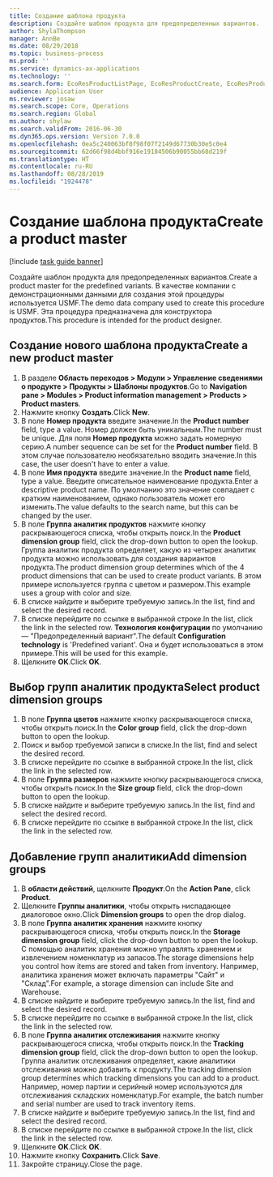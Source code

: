 ```yaml
---
title: Создание шаблона продукта
description: Создайте шаблон продукта для предопределенных вариантов.
author: ShylaThompson
manager: AnnBe
ms.date: 08/29/2018
ms.topic: business-process
ms.prod: ''
ms.service: dynamics-ax-applications
ms.technology: ''
ms.search.form: EcoResProductListPage, EcoResProductCreate, EcoResProductDetails, EcoResProductInventoryDimensionGroups
audience: Application User
ms.reviewer: josaw
ms.search.scope: Core, Operations
ms.search.region: Global
ms.author: shylaw
ms.search.validFrom: 2016-06-30
ms.dyn365.ops.version: Version 7.0.0
ms.openlocfilehash: 0ea5c240063bf8f98f07f2149d67730b30e5c0e4
ms.sourcegitcommit: 62d66f98d4bbf916e19184506b90055bb68d219f
ms.translationtype: HT
ms.contentlocale: ru-RU
ms.lasthandoff: 08/28/2019
ms.locfileid: "1924478"
---
```

# <a name="create-a-product-master"></a><span data-ttu-id="dae08-103">Создание шаблона продукта</span><span class="sxs-lookup"><span data-stu-id="dae08-103">Create a product master</span></span>

[!include [task guide banner](../../includes/task-guide-banner.md)]

<span data-ttu-id="dae08-104">Создайте шаблон продукта для предопределенных вариантов.</span><span class="sxs-lookup"><span data-stu-id="dae08-104">Create a product master for the predefined variants.</span></span> <span data-ttu-id="dae08-105">В качестве компании с демонстрационными данными для создания этой процедуры используется USMF.</span><span class="sxs-lookup"><span data-stu-id="dae08-105">The demo data company used to create this procedure is USMF.</span></span> <span data-ttu-id="dae08-106">Эта процедура предназначена для конструктора продуктов.</span><span class="sxs-lookup"><span data-stu-id="dae08-106">This procedure is intended for the product designer.</span></span>


## <a name="create-a-new-product-master"></a><span data-ttu-id="dae08-107">Создание нового шаблона продукта</span><span class="sxs-lookup"><span data-stu-id="dae08-107">Create a new product master</span></span>
1. <span data-ttu-id="dae08-108">В разделе **Область переходов > Модули > Управление сведениями о продукте > Продукты > Шаблоны продуктов**.</span><span class="sxs-lookup"><span data-stu-id="dae08-108">Go to **Navigation pane > Modules > Product information management > Products > Product masters**.</span></span>
2. <span data-ttu-id="dae08-109">Нажмите кнопку **Создать**.</span><span class="sxs-lookup"><span data-stu-id="dae08-109">Click **New**.</span></span>
3. <span data-ttu-id="dae08-110">В поле **Номер продукта** введите значение.</span><span class="sxs-lookup"><span data-stu-id="dae08-110">In the **Product number** field, type a value.</span></span> <span data-ttu-id="dae08-111">Номер должен быть уникальным.</span><span class="sxs-lookup"><span data-stu-id="dae08-111">The number must be unique.</span></span> <span data-ttu-id="dae08-112">Для поля **Номер продукта** можно задать номерную серию.</span><span class="sxs-lookup"><span data-stu-id="dae08-112">A number sequence can be set for the **Product number** field.</span></span> <span data-ttu-id="dae08-113">В этом случае пользователю необязательно вводить значение.</span><span class="sxs-lookup"><span data-stu-id="dae08-113">In this case, the user doesn't have to enter a value.</span></span>
4. <span data-ttu-id="dae08-114">В поле **Имя продукта** введите значение.</span><span class="sxs-lookup"><span data-stu-id="dae08-114">In the **Product name** field, type a value.</span></span> <span data-ttu-id="dae08-115">Введите описательное наименование продукта.</span><span class="sxs-lookup"><span data-stu-id="dae08-115">Enter a descriptive product name.</span></span> <span data-ttu-id="dae08-116">По умолчанию это значение совпадает с кратким наименованием, однако пользователь может его изменить.</span><span class="sxs-lookup"><span data-stu-id="dae08-116">The value defaults to the search name, but this can be changed by the user.</span></span>
5. <span data-ttu-id="dae08-117">В поле **Группа аналитик продуктов** нажмите кнопку раскрывающегося списка, чтобы открыть поиск.</span><span class="sxs-lookup"><span data-stu-id="dae08-117">In the **Product dimension group** field, click the drop-down button to open the lookup.</span></span> <span data-ttu-id="dae08-118">Группа аналитик продукта определяет, какую из четырех аналитик продукта можно использовать для создания вариантов продукта.</span><span class="sxs-lookup"><span data-stu-id="dae08-118">The product dimension group determines which of the 4 product dimensions that can be used to create product variants.</span></span> <span data-ttu-id="dae08-119">В этом примере используется группа с цветом и размером.</span><span class="sxs-lookup"><span data-stu-id="dae08-119">This example uses a group with color and size.</span></span>
6. <span data-ttu-id="dae08-120">В списке найдите и выберите требуемую запись.</span><span class="sxs-lookup"><span data-stu-id="dae08-120">In the list, find and select the desired record.</span></span>
7. <span data-ttu-id="dae08-121">В списке перейдите по ссылке в выбранной строке.</span><span class="sxs-lookup"><span data-stu-id="dae08-121">In the list, click the link in the selected row.</span></span> <span data-ttu-id="dae08-122">**Технология конфигурации** по умолчанию — "Предопределенный вариант".</span><span class="sxs-lookup"><span data-stu-id="dae08-122">The default **Configuration technology** is 'Predefined variant'.</span></span> <span data-ttu-id="dae08-123">Она и будет использоваться в этом примере.</span><span class="sxs-lookup"><span data-stu-id="dae08-123">This will be used for this example.</span></span>
8. <span data-ttu-id="dae08-124">Щелкните **OK**.</span><span class="sxs-lookup"><span data-stu-id="dae08-124">Click **OK**.</span></span>

## <a name="select-product-dimension-groups"></a><span data-ttu-id="dae08-125">Выбор групп аналитик продукта</span><span class="sxs-lookup"><span data-stu-id="dae08-125">Select product dimension groups</span></span>
1. <span data-ttu-id="dae08-126">В поле **Группа цветов** нажмите кнопку раскрывающегося списка, чтобы открыть поиск.</span><span class="sxs-lookup"><span data-stu-id="dae08-126">In the **Color group** field, click the drop-down button to open the lookup.</span></span>
2. <span data-ttu-id="dae08-127">Поиск и выбор требуемой записи в списке.</span><span class="sxs-lookup"><span data-stu-id="dae08-127">In the list, find and select the desired record.</span></span>
3. <span data-ttu-id="dae08-128">В списке перейдите по ссылке в выбранной строке.</span><span class="sxs-lookup"><span data-stu-id="dae08-128">In the list, click the link in the selected row.</span></span>
4. <span data-ttu-id="dae08-129">В поле **Группа размеров** нажмите кнопку раскрывающегося списка, чтобы открыть поиск.</span><span class="sxs-lookup"><span data-stu-id="dae08-129">In the **Size group** field, click the drop-down button to open the lookup.</span></span>
5. <span data-ttu-id="dae08-130">В списке найдите и выберите требуемую запись.</span><span class="sxs-lookup"><span data-stu-id="dae08-130">In the list, find and select the desired record.</span></span>
6. <span data-ttu-id="dae08-131">В списке перейдите по ссылке в выбранной строке.</span><span class="sxs-lookup"><span data-stu-id="dae08-131">In the list, click the link in the selected row.</span></span>

## <a name="add-dimension-groups"></a><span data-ttu-id="dae08-132">Добавление групп аналитики</span><span class="sxs-lookup"><span data-stu-id="dae08-132">Add dimension groups</span></span>
1. <span data-ttu-id="dae08-133">В **области действий**, щелкните **Продукт**.</span><span class="sxs-lookup"><span data-stu-id="dae08-133">On the **Action Pane**, click **Product**.</span></span>
2. <span data-ttu-id="dae08-134">Щелкните **Группы аналитики**, чтобы открыть ниспадающее диалоговое окно.</span><span class="sxs-lookup"><span data-stu-id="dae08-134">Click **Dimension groups** to open the drop dialog.</span></span>
3. <span data-ttu-id="dae08-135">В поле **Группа аналитик хранения** нажмите кнопку раскрывающегося списка, чтобы открыть поиск.</span><span class="sxs-lookup"><span data-stu-id="dae08-135">In the **Storage dimension group** field, click the drop-down button to open the lookup.</span></span> <span data-ttu-id="dae08-136">С помощью аналитик хранения можно управлять хранением и извлечением номенклатур из запасов.</span><span class="sxs-lookup"><span data-stu-id="dae08-136">The storage dimensions help you control how items are stored and taken from inventory.</span></span> <span data-ttu-id="dae08-137">Например, аналитика хранения может включать параметры "Сайт" и "Склад".</span><span class="sxs-lookup"><span data-stu-id="dae08-137">For example, a storage dimension can include Site and Warehouse.</span></span>
4. <span data-ttu-id="dae08-138">В списке найдите и выберите требуемую запись.</span><span class="sxs-lookup"><span data-stu-id="dae08-138">In the list, find and select the desired record.</span></span>
5. <span data-ttu-id="dae08-139">В списке перейдите по ссылке в выбранной строке.</span><span class="sxs-lookup"><span data-stu-id="dae08-139">In the list, click the link in the selected row.</span></span>
6. <span data-ttu-id="dae08-140">В поле **Группа аналитик отслеживания** нажмите кнопку раскрывающегося списка, чтобы открыть поиск.</span><span class="sxs-lookup"><span data-stu-id="dae08-140">In the **Tracking dimension group** field, click the drop-down button to open the lookup.</span></span> <span data-ttu-id="dae08-141">Группа аналитик отслеживания определяет, какие аналитики отслеживания можно добавить к продукту.</span><span class="sxs-lookup"><span data-stu-id="dae08-141">The tracking dimension group determines which tracking dimensions you can add to a product.</span></span> <span data-ttu-id="dae08-142">Например, номер партии и серийный номер используются для отслеживания складских номенклатур.</span><span class="sxs-lookup"><span data-stu-id="dae08-142">For example, the batch number and serial number are used to track inventory items.</span></span>
7. <span data-ttu-id="dae08-143">В списке найдите и выберите требуемую запись.</span><span class="sxs-lookup"><span data-stu-id="dae08-143">In the list, find and select the desired record.</span></span>
8. <span data-ttu-id="dae08-144">В списке перейдите по ссылке в выбранной строке.</span><span class="sxs-lookup"><span data-stu-id="dae08-144">In the list, click the link in the selected row.</span></span>
9. <span data-ttu-id="dae08-145">Щелкните **OK**.</span><span class="sxs-lookup"><span data-stu-id="dae08-145">Click **OK**.</span></span>
10. <span data-ttu-id="dae08-146">Нажмите кнопку **Сохранить**.</span><span class="sxs-lookup"><span data-stu-id="dae08-146">Click **Save**.</span></span>
11. <span data-ttu-id="dae08-147">Закройте страницу.</span><span class="sxs-lookup"><span data-stu-id="dae08-147">Close the page.</span></span>

